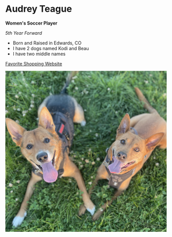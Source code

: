 # Audrey Teague

**Women's Soccer Player**

*5th Year Forward*

- Born and Raised in Edwards, CO
- I have 2 dogs named Kodi and Beau
- I have two middle names

[Favorite Shopping Website](https://www.beagoodperson.com/)

![Doggos](./images/Doggies.png)

